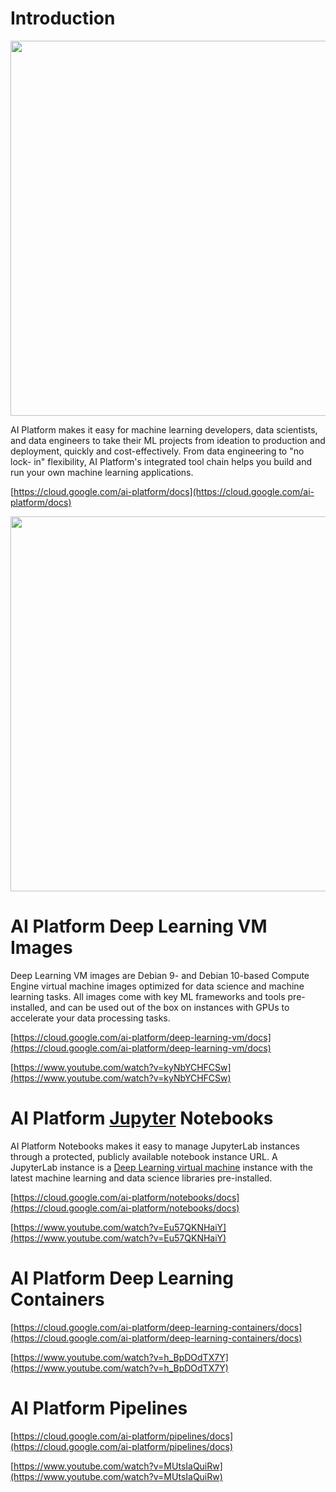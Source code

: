 # Introduction


<img src="https://cloud.google.com/ai-platform/images/ml-workflow.svg" width="600">

AI Platform makes it easy for machine learning developers, data scientists, and data engineers to take their ML projects from ideation to production and deployment, quickly and cost-effectively. From data engineering to "no lock- in" flexibility, AI Platform's integrated tool chain helps you build and run your own machine learning applications.

[https://cloud.google.com/ai-platform/docs](https://cloud.google.com/ai-platform/docs)

<img src="https://miro.medium.com/max/1575/1*eF7n2JCVmwb1mRD49UMaYg.png" width="600">

# AI Platform Deep Learning VM Images

Deep Learning VM images are Debian 9- and Debian 10-based Compute Engine virtual machine images optimized for data science and machine learning tasks. All images come with key ML frameworks and tools pre-installed, and can be used out of the box on instances with GPUs to accelerate your data processing tasks.

[https://cloud.google.com/ai-platform/deep-learning-vm/docs](https://cloud.google.com/ai-platform/deep-learning-vm/docs)

[https://www.youtube.com/watch?v=kyNbYCHFCSw](https://www.youtube.com/watch?v=kyNbYCHFCSw)


# AI Platform [Jupyter](Jupyter) Notebooks



AI Platform Notebooks makes it easy to manage JupyterLab instances through a protected, publicly available notebook instance URL. A JupyterLab instance is a [Deep Learning virtual machine](https://cloud.google.com/ai-platform/deep-learning-vm/docs) instance with the latest machine learning and data science libraries pre-installed.

[https://cloud.google.com/ai-platform/notebooks/docs](https://cloud.google.com/ai-platform/notebooks/docs)

[https://www.youtube.com/watch?v=Eu57QKNHaiY](https://www.youtube.com/watch?v=Eu57QKNHaiY)


# AI Platform Deep Learning Containers

[https://cloud.google.com/ai-platform/deep-learning-containers/docs](https://cloud.google.com/ai-platform/deep-learning-containers/docs)

[https://www.youtube.com/watch?v=h_BpDOdTX7Y](https://www.youtube.com/watch?v=h_BpDOdTX7Y)


# AI Platform Pipelines

[https://cloud.google.com/ai-platform/pipelines/docs](https://cloud.google.com/ai-platform/pipelines/docs)

[https://www.youtube.com/watch?v=MUtsIaQuiRw](https://www.youtube.com/watch?v=MUtsIaQuiRw)
